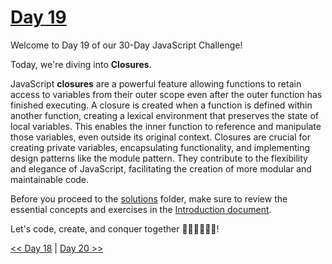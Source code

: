 # [Day 19](https://github.com/Muhtoyyib/30-DAY-JAVASCRIPT/blob/main/Day19/day19.md)

Welcome to Day 19 of our 30-Day JavaScript Challenge! 

Today, we're diving into **Closures**.

JavaScript **closures** are a powerful feature allowing functions to retain access to variables from their outer scope even after the outer function has finished executing. A closure is created when a function is defined within another function, creating a lexical environment that preserves the state of local variables. This enables the inner function to reference and manipulate those variables, even outside its original context. Closures are crucial for creating private variables, encapsulating functionality, and implementing design patterns like the module pattern. They contribute to the flexibility and elegance of JavaScript, facilitating the creation of more modular and maintainable code.

Before you proceed to the [solutions](solutions-day19/) folder, make sure to review the essential concepts and exercises in the <a href="https://github.com/Asabeneh/30-Days-Of-JavaScript/blob/master/19_Day_Closures/19_day_closures.md" target="_blank"> Introduction document</a>.

Let's code, create, and conquer together 👨🏻‍💻🚀💪🏻!

[<< Day 18](https://github.com/Muhtoyyib/30-DAY-JAVASCRIPT/blob/main/Day18/day18.md) | [Day 20 >>](https://github.com/Muhtoyyib/30-DAY-JAVASCRIPT/blob/main/Day20/day20.md)